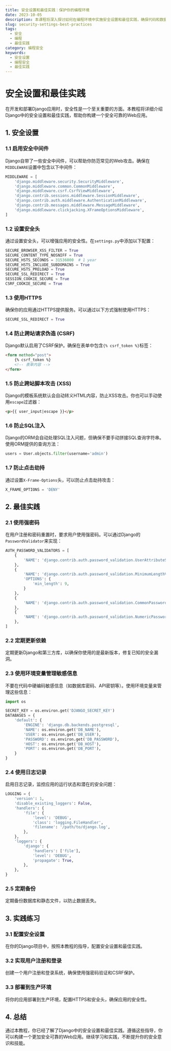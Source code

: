 ```yaml
---
title: 安全设置和最佳实践：保护你的编程环境
date: 2023-10-05
description: 本课程将深入探讨如何在编程环境中实施安全设置和最佳实践，确保代码和数据的安全性。
slug: security-settings-best-practices
tags:
  - 安全
  - 编程
  - 最佳实践
category: 编程安全
keywords:
  - 安全设置
  - 编程安全
  - 最佳实践
---
```


# 安全设置和最佳实践

在开发和部署Django应用时，安全性是一个至关重要的方面。本教程将详细介绍Django中的安全设置和最佳实践，帮助你构建一个安全可靠的Web应用。

## 1. 安全设置

### 1.1 启用安全中间件

Django自带了一些安全中间件，可以帮助你防范常见的Web攻击。确保在`MIDDLEWARE`设置中包含以下中间件：

```python
MIDDLEWARE = [
    'django.middleware.security.SecurityMiddleware',
    'django.middleware.common.CommonMiddleware',
    'django.middleware.csrf.CsrfViewMiddleware',
    'django.contrib.sessions.middleware.SessionMiddleware',
    'django.contrib.auth.middleware.AuthenticationMiddleware',
    'django.contrib.messages.middleware.MessageMiddleware',
    'django.middleware.clickjacking.XFrameOptionsMiddleware',
]
```

### 1.2 设置安全头

通过设置安全头，可以增强应用的安全性。在`settings.py`中添加以下配置：

```python
SECURE_BROWSER_XSS_FILTER = True
SECURE_CONTENT_TYPE_NOSNIFF = True
SECURE_HSTS_SECONDS = 31536000  # 1 year
SECURE_HSTS_INCLUDE_SUBDOMAINS = True
SECURE_HSTS_PRELOAD = True
SECURE_SSL_REDIRECT = True
SESSION_COOKIE_SECURE = True
CSRF_COOKIE_SECURE = True
```

### 1.3 使用HTTPS

确保你的应用通过HTTPS提供服务。可以通过以下方式强制使用HTTPS：

```python
SECURE_SSL_REDIRECT = True
```

### 1.4 防止跨站请求伪造 (CSRF)

Django默认启用了CSRF保护。确保在表单中包含`{% csrf_token %}`标签：

```html
<form method="post">
    {% csrf_token %}
    <!-- 表单内容 -->
</form>
```

### 1.5 防止跨站脚本攻击 (XSS)

Django的模板系统默认会自动转义HTML内容，防止XSS攻击。你也可以手动使用`escape`过滤器：

```html
<p>{{ user_input|escape }}</p>
```

### 1.6 防止SQL注入

Django的ORM会自动处理SQL注入问题，但确保不要手动拼接SQL查询字符串。使用ORM提供的查询方法：

```python
users = User.objects.filter(username='admin')
```

### 1.7 防止点击劫持

通过设置`X-Frame-Options`头，可以防止点击劫持攻击：

```python
X_FRAME_OPTIONS = 'DENY'
```

## 2. 最佳实践

### 2.1 使用强密码

在用户注册和密码重置时，要求用户使用强密码。可以通过Django的`PasswordValidator`来实现：

```python
AUTH_PASSWORD_VALIDATORS = [
    {
        'NAME': 'django.contrib.auth.password_validation.UserAttributeSimilarityValidator',
    },
    {
        'NAME': 'django.contrib.auth.password_validation.MinimumLengthValidator',
        'OPTIONS': {
            'min_length': 9,
        }
    },
    {
        'NAME': 'django.contrib.auth.password_validation.CommonPasswordValidator',
    },
    {
        'NAME': 'django.contrib.auth.password_validation.NumericPasswordValidator',
    },
]
```

### 2.2 定期更新依赖

定期更新Django和第三方库，以确保你使用的是最新版本，修复已知的安全漏洞。

### 2.3 使用环境变量管理敏感信息

不要在代码中硬编码敏感信息（如数据库密码、API密钥等）。使用环境变量来管理这些信息：

```python
import os

SECRET_KEY = os.environ.get('DJANGO_SECRET_KEY')
DATABASES = {
    'default': {
        'ENGINE': 'django.db.backends.postgresql',
        'NAME': os.environ.get('DB_NAME'),
        'USER': os.environ.get('DB_USER'),
        'PASSWORD': os.environ.get('DB_PASSWORD'),
        'HOST': os.environ.get('DB_HOST'),
        'PORT': os.environ.get('DB_PORT'),
    }
}
```

### 2.4 使用日志记录

启用日志记录，监控应用的运行状态和潜在的安全问题：

```python
LOGGING = {
    'version': 1,
    'disable_existing_loggers': False,
    'handlers': {
        'file': {
            'level': 'DEBUG',
            'class': 'logging.FileHandler',
            'filename': '/path/to/django.log',
        },
    },
    'loggers': {
        'django': {
            'handlers': ['file'],
            'level': 'DEBUG',
            'propagate': True,
        },
    },
}
```

### 2.5 定期备份

定期备份数据库和静态文件，以防止数据丢失。

## 3. 实践练习

### 3.1 配置安全设置

在你的Django项目中，按照本教程的指导，配置安全设置和最佳实践。

### 3.2 实现用户注册和登录

创建一个用户注册和登录系统，确保使用强密码验证和CSRF保护。

### 3.3 部署到生产环境

将你的应用部署到生产环境，配置HTTPS和安全头，确保应用的安全性。

## 4. 总结

通过本教程，你已经了解了Django中的安全设置和最佳实践。遵循这些指导，你可以构建一个更加安全可靠的Web应用。继续学习和实践，不断提升你的安全意识和技能。